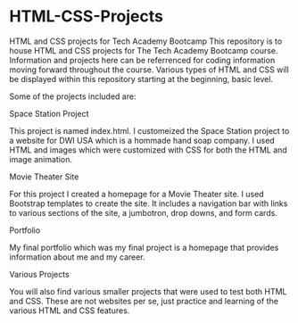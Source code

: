 # HTML-CSS-Projects
HTML and CSS projects for Tech Academy Bootcamp
This repository is to house HTML and CSS projects for The Tech Academy Bootcamp course. Information and projects here can be referrenced for coding information moving forward throughout the course. Various types of HTML and CSS will be displayed within this repository starting at the beginning, basic level. 

Some of the projects included are:

Space Station Project 

This project is named index.html. I customeized the Space Station project to a website for DWI USA which is a hommade hand soap company. I used HTML and images which were customized with CSS for both the HTML and image animation.


Movie Theater Site

For this project I created a homepage for a Movie Theater site. I used Bootstrap templates to create the site. It includes a navigation bar with links to various sections of the site, a jumbotron, drop downs, and form cards.  


Portfolio

My final portfolio which was my final project is a homepage that provides information about me and my career. 


Various Projects

You will also find various smaller projects that were used to test both HTML and CSS. These are not websites per se, just practice and learning of the various HTML and CSS features. 

